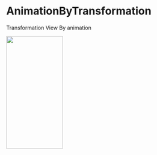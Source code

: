 # AnimationByTransformation
Transformation View By animation



<img src="https://media.giphy.com/media/MFImzBNMa5DWUjSse2/giphy.gif" width="150" height="300" />
